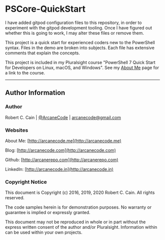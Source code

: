 # PSCore-QuickStart

I have added gitpod configuration files to this repository, in order to experiment with the gitpod development tooling. Once I have figured out whether this is going to work, I may alter these files or remove them.

This project is a quick start for experienced coders new to the PowerShell syntax. Files in the demo are broken into subjects. Each file has extensive comments that explain the concepts.

This project is included in my Pluralsight course "PowerShell 7 Quick Start for Developers on Linux, macOS, and Windows". See my [About Me](http://arcanecode.me) page for a link to the course.

---

## Author Information

### Author

Robert C. Cain | [@ArcaneCode](https://twitter.com/arcanecode) | arcanecode@gmail.com

### Websites

About Me: [http://arcanecode.me](http://arcanecode.me)

Blog: [http://arcanecode.com](http://arcanecode.com)

Github: [http://arcanerepo.com](http://arcanerepo.com)

LinkedIn: [http://arcanecode.in](http://arcanecode.in)

### Copyright Notice

This document is Copyright (c) 2016, 2019, 2020 Robert C. Cain. All rights reserved.

The code samples herein is for demonstration purposes. No warranty or guarantee is implied or expressly granted.

This document may not be reproduced in whole or in part without the express written consent of the author and/or Pluralsight. Information within can be used within your own projects.

